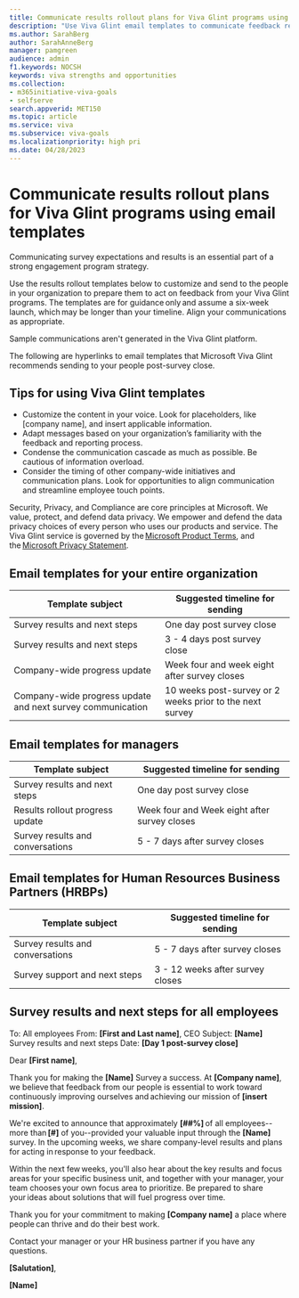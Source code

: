 ```yaml
---
title: Communicate results rollout plans for Viva Glint programs using email templates  
description: "Use Viva Glint email templates to communicate feedback results and train your company stakeholders to take action."
ms.author: SarahBerg
author: SarahAnneBerg
manager: pamgreen
audience: admin
f1.keywords: NOCSH
keywords: viva strengths and opportunities
ms.collection:  
- m365initiative-viva-goals
- selfserve 
search.appverid: MET150 
ms.topic: article
ms.service: viva
ms.subservice: viva-goals
ms.localizationpriority: high pri
ms.date: 04/28/2023
---
```


# Communicate results rollout plans for Viva Glint programs using email templates  

Communicating survey expectations and results is an essential part of a strong engagement program strategy. 

Use the results rollout templates below to customize and send to the people in your organization to prepare them to act on feedback from your Viva Glint programs. The templates are for guidance only and assume a six-week launch, which may be longer than your timeline. Align your communications as appropriate.  

Sample communications aren't generated in the Viva Glint platform. 

The following are hyperlinks to email templates that Microsoft Viva Glint recommends sending to your people post-survey close. 

## Tips for using Viva Glint templates 

- Customize the content in your voice. Look for placeholders, like [company name], and insert applicable information. 
- Adapt messages based on your organization’s familiarity with the feedback and reporting process.  
- Condense the communication cascade as much as possible. Be cautious of information overload.  
- Consider the timing of other company-wide initiatives and communication plans. Look for opportunities to align communication and streamline employee touch points.  

Security, Privacy, and Compliance are core principles at Microsoft. We value, protect, and defend data privacy. We empower and defend the data privacy choices of every person who uses our products and service. The Viva Glint service is governed by the [Microsoft Product Terms](https://www.microsoft.com/licensing/terms), and the [Microsoft Privacy Statement](https://privacy.microsoft.com/privacystatement). 

## Email templates for your entire organization 

|**Template subject**| **Suggested timeline for sending**|
|-----------|-----------|
|Survey results and next steps  | One day post survey close  |
|Survey results and next steps   | 3 - 4 days post survey close  |
|Company-wide progress update    | Week four and week eight after survey closes   |
|Company-wide progress update and next survey communication   | 10 weeks post-survey or 2 weeks prior to the next survey    |

## Email templates for managers 

|**Template subject**| **Suggested timeline for sending**|
|-----------|-----------|
|Survey results and next steps  | One day post survey close  |
|Results rollout progress update   | Week four and Week eight after survey closes  |
|Survey results and conversations    | 5 - 7 days after survey closes   |

## Email templates for Human Resources Business Partners (HRBPs) 

|**Template subject**| **Suggested timeline for sending**|
|-----------|-----------|
|Survey results and conversations   | 5 - 7 days after survey closes   |
|Survey support and next steps   | 3 - 12 weeks after survey closes   |

## Survey results and next steps for all employees 

To: All employees 
From: **[First and Last name]**, CEO 
Subject: **[Name]** Survey results and next steps 
Date: **[Day 1 post-survey close]** 

Dear **[First name]**, 

Thank you for making the **[Name]** Survey a success. At **[Company name]**, we believe that feedback from our people is essential to work toward continuously improving ourselves and achieving our mission of **[insert mission]**. 

We're excited to announce that approximately **[##%]** of all employees--more than **[#]** of you--provided your valuable input through the **[Name]** survey. In the upcoming weeks, we share company-level results and plans for acting in response to your feedback. 

Within the next few weeks, you'll also hear about the key results and focus areas for your specific business unit, and together with your manager, your team chooses your own focus area to prioritize. Be prepared to share your ideas about solutions that will fuel progress over time. 

Thank you for your commitment to making **[Company name]** a place where people can thrive and do their best work. 

Contact your manager or your HR business partner if you have any questions. 

**[Salutation]**, 

**[Name]** 